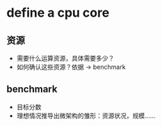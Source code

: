 define a cpu core
===================


资源
-----------

- 需要什么运算资源，具体需要多少？
- 如何确认这些资源？依据  -> benchmark


benchmark
-----------

- 目标分数
- 理想情况推导出微架构的雏形：资源状况，规模......



